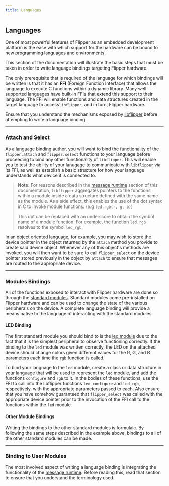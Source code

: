 ```yaml
---
title: Languages
---
```


## Languages

One of most powerful features of Flipper as an embedded development platform is
the ease with which support for the hardware can be bound to new programming
languages and environments.

This section of the documentation will illustrate the basic steps that must be
taken in order to write language bindings targeting Flipper hardware.

The only prerequisite that is required of the language for which bindings will
be written is that it has an **FFI** (Foreign Function Interface) that allows
the language to execute C functions within a dynamic library. Many well
supported languages have built-in FFIs that extend this support to their
language. The FFI will enable functions and data structures created in the
target language to access`libflipper`, and in turn, Flipper hardware.

Ensure that you understand the mechanisms exposed by
[libflipper](../libflipper/) before attempting to write a language binding.

---

### Attach and Select

As a language binding author, you will want to bind the functionality of the
`flipper.attach` and `flipper.select` functions to your language  before
proceeding to bind any other functionality of `libflipper`. This will enable you
to test the ability of your lanugage to communicate with `libflipper` via its
FFI, as well as establish a basic structure for how your language understands
what device it is connected to.

> **Note:** For reasons described in the [message runtime](../libflipper/fmr)
> section of this documentation, `libflipper` aggregates pointers to the
> functions within a module inside a data structure defined with the same name
> as the module. As a side effect, this enables the use of the dot syntax in C
> to invoke module functions. (e.g `led.rgb(r, g, b)`)
>
> This dot can be replaced with an underscore to obtain the symbol name of a
> module function. For example, the function `led.rgb` resolves to the symbol
> `led_rgb`.

In an object oriented language, for example, you may wish to store the device
pointer in the object returned by the `attach` method you provide to create said
device object. Whenever any of this object's methods are invoked, you will then
want to be sure to call `flipper_select` on the device pointer stored previously
in the object by `attach` to ensure that messages are routed to the appropriate
device.

---

### Modules Bindings

All of the functions exposed to interact with Flipper hardware are done so
through the [standard modules](../modules/). Standard modules come pre-installed
on Flipper hardware and can be used to change the state of the various
peripherals on the device. A complete language binding will provide a means
native to the language of interacting with the standard modules.

#### LED Binding

The first standard module you should bind to is the
[led module](../modules/led) due to the fact that it is the simplest peripheral
to observe functioning correctly. If the binding to the `led` module was written
correctly, the LED on the attached device should change colors given different
values for the R, G, and B parameters each time the `rgb` function is called.

To bind your language to the `led` module, create a class or data structure in
your language that will be used to represent the `led` module, and add the
functions `configure` and `rgb` to it. In the bodies of these functions, use
the FFI to call into the libflipper functions `led_configure` and `led_rgb`,
respectively, with the appropriate parameters passed to each. Also ensure that
you have somehow guaranteed that `flipper_select` was called with the
appropriate device pointer prior to the invocation of the FFI call to the
functions within the `led` module.

#### Other Module Bindings

Writing the bindings to the other standard modules is formulaic. By following
the same steps described in the example above, bindings to all of the other
standard modules can be made.

---

### Binding to User Modules

The most involved aspect of writing a language binding is integrating the
functionality of the [message runtime](../libflipper/fmr). Before reading this,
read that section to ensure that you understand the terminology used.
